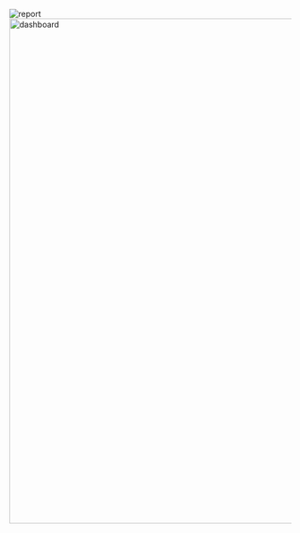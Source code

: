 ![report](https://github.com/user-attachments/assets/c973bf82-c9d0-41b3-9d12-41200bf36855)
<img width="1452" height="902" alt="dashboard" src="https://github.com/user-attachments/assets/0bc9a4b4-9cf6-417a-9c30-b640368c4a5d" />
